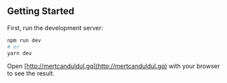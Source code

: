 ## Getting Started

First, run the development server:

```bash
npm run dev
# or
yarn dev
```

Open [http://mertcanduldul.gq](http://mertcanduldul.gq) with your browser to see the result.
